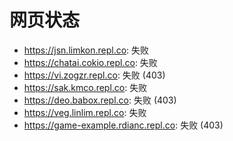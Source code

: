 # 网页状态
- https://jsn.limkon.repl.co: 失败
- https://chatai.cokio.repl.co: 失败
- https://vi.zogzr.repl.co: 失败 (403)
- https://sak.kmco.repl.co: 失败
- https://deo.babox.repl.co: 失败 (403)
- https://veg.linlim.repl.co: 失败
- https://game-example.rdianc.repl.co: 失败 (403)
